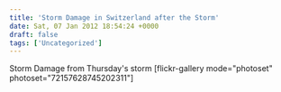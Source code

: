 ```yaml
---
title: 'Storm Damage in Switzerland after the Storm'
date: Sat, 07 Jan 2012 18:54:24 +0000
draft: false
tags: ['Uncategorized']
---
```


Storm Damage from Thursday's storm \[flickr-gallery mode="photoset" photoset="72157628745202311"\]